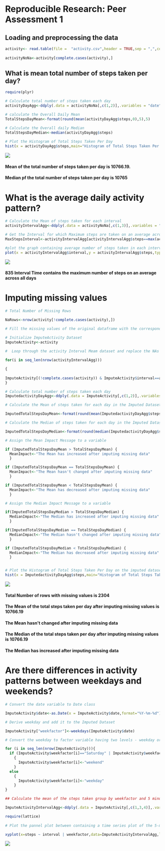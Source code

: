 # Reproducible Research: Peer Assessment 1
       

## Loading and preprocessing the data


```r
activity<- read.table(file =  "activity.csv",header = TRUE,sep = ",",colClasses = c("integer","character","integer"))
                      
activityNoNa<-activity[complete.cases(activity),]
```

## What is mean total number of steps taken per day?


```r
require(plyr)

# Calculate total number of steps taken each day
activityDayAgg<-ddply(.data = activityNoNa[,c(1,2)],.variables = "date",.fun = summarize,steps=sum(steps) )

# calculate the Overall Daily Mean
TotalStepsDayMean<-format(round(mean(activityDayAgg$steps,0),5),5)

# Calculate the Overall daily Median
TotalStepsDayMedian<-median(activityDayAgg$steps)
  
# Plot the Histogram of Total Steps Taken Per Day
hist(x = activityDayAgg$steps,main="Histogram of Total Steps Taken Per Day",xlab = "Steps Per Day",ylab = "Frequency",ylim = c(1,30),)
```

![](PA1_template_files/figure-html/unnamed-chunk-2-1.png) 

#### Mean of the total number of steps taken per day is 10766.19.
#### Median pf the total number of steps taken per day is 10765

# What is the average daily activity pattern?


```r
# Calculate the Mean of steps taken for each interval
activityIntervalAgg<-ddply(.data = activityNoNa[,c(1,3)],.variables = "interval",.fun = summarize,steps=mean(steps) )

# Get the Interval for which Maximum steps are taken on an average across all days
MaxStepsInterval<-activityIntervalAgg[activityIntervalAgg$steps==max(activityIntervalAgg$steps),]$interval

#plot the graph containing average number of steps taken in each interval
plot(x = activityIntervalAgg$interval,y = activityIntervalAgg$steps,type = "l",xlab = "Time Interval" ,ylab = "Average Number of Steps",main = "Plot of Average Number of Steps Taken in Each Interval",ylim = c(0,300))
```

![](PA1_template_files/figure-html/unnamed-chunk-3-1.png) 

#### 835 Interval Time contains the maximum number of steps on an average across all days


# Imputing missing values


```r
# Total Number of Missing Rows

NaRows<-nrow(activity[!complete.cases(activity),])

# Fill the missing values of the original dataframe with the corresponding 5 minute Interval mean taken across all days (Already calculated above in the dataframe activityIntervalAgg)

# Initialize ImputeActivity Dataset
ImputeActivity<-activity
 
#  Loop through the activity Interval Meam dataset and replace the NAs in the original dataset with those values

for(i in seq_len(nrow(activityIntervalAgg)))

{
  
ImputeActivity[(!complete.cases(activity)) & ImputeActivity$interval==activityIntervalAgg$interval[i] ,]$steps<-activityIntervalAgg$steps[i]
}

# Calculate total number of steps taken each day
ImputedactivityDayAgg<-ddply(.data = ImputeActivity[,c(1,2)],.variables = "date",.fun = summarize,steps=sum(steps) )

# Calculate the Mean of steps taken for each day in the Imputed Dataset

ImputedTotalStepsDayMean<-format(round(mean(ImputedactivityDayAgg$steps,0),5),5)

# Calculate the Median of steps taken for each day in the Imputed Dataset

ImputedTotalStepsDayMedian<-format(round(median(ImputedactivityDayAgg$steps,0),5),5)

# Assign the Mean Impact Message to a variable

if (ImputedTotalStepsDayMean > TotalStepsDayMean) {
  MeanImpact<-"The Mean has increased after imputing missing data"
  }

if (ImputedTotalStepsDayMean == TotalStepsDayMean) {
  MeanImpact<-"The Mean hasn't changed after imputing missing data"
  }

if (ImputedTotalStepsDayMean < TotalStepsDayMean) {
  MeanImpact<-"The Mean has decreased after imputing missing data" 
  }

# Assign the Median Impact Message to a variable

if(ImputedTotalStepsDayMedian > TotalStepsDayMedian) {
  MedianImpact<-"The Median has increased after imputing missing data"
  }

if(ImputedTotalStepsDayMedian == TotalStepsDayMedian) {
  MedianImpact<-"The Median hasn't changed after imputing missing data" 
  }

if (ImputedTotalStepsDayMedian < TotalStepsDayMedian) {
  MedianImpact<-"The Median has decreased after imputing missing data"
  }


# Plot the Histogram of Total Steps Taken Per Day on the imputed dataset
hist(x = ImputedactivityDayAgg$steps,main="Histogram of Total Steps Taken Per Day After Imputing Missing Data",xlab = "Steps Per Day",ylab = "Frequency",ylim = c(1,40),)
```

![](PA1_template_files/figure-html/unnamed-chunk-4-1.png) 

#### Total Number of rows with missing values is 2304
#### The Mean of the total steps taken per day after imputing missing values is 10766.19
#### The Mean hasn't changed after imputing missing data
#### The Median of the total steps taken per day after imputing missing values is 10766.19
#### The Median has increased after imputing missing data

# Are there differences in activity patterns between weekdays and weekends?


```r
# Convert the date variable to Date class

ImputeActivity$date<-as.Date(x = ImputeActivity$date,format="%Y-%m-%d")

# Derive weekday and add it to the Imputed Dataset

ImputeActivity["weekfactor"]<-weekdays(ImputeActivity$date)

# Convert the weekday to factor variable having two levels - weekday or weekend

for (i in seq_len(nrow(ImputeActivity))){
  if (ImputeActivity$weekfactor[i]=="Saturday" | ImputeActivity$weekfactor[i] =="Sunday")
    {
      ImputeActivity$weekfactor[i]<-"weekend"
    }
  else
    {
      ImputeActivity$weekfactor[i]<-"weekday"
    }
}

## Calculate the mean of the steps taken group by weekfactor and 5 minute interval

ImputeActivityIntervalAgg<-ddply(.data = ImputeActivity[,c(1,3,4)],.variables = c("interval","weekfactor"),.fun = summarize,steps=mean(steps) )

require(lattice)
 
# Plot the pannel plot between containing a time series plot of the 5-minute interval (x-axis) and the average number of steps taken, averaged across all weekday days or weekend days (y-axis)

xyplot(x=steps ~ interval | weekfactor,data=ImputeActivityIntervalAgg,layout=c(1,2),type="l",xlab="Interval",ylab="Number of Steps")
```

![](PA1_template_files/figure-html/unnamed-chunk-5-1.png) 
